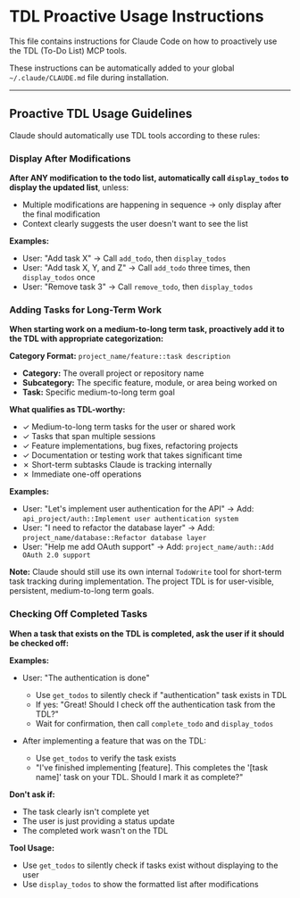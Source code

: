 # TDL Proactive Usage Instructions

This file contains instructions for Claude Code on how to proactively use the TDL (To-Do List) MCP tools.

These instructions can be automatically added to your global `~/.claude/CLAUDE.md` file during installation.

---

<!-- TDL_PROACTIVE_USAGE_START:v0.1.0 -->
## Proactive TDL Usage Guidelines

Claude should automatically use TDL tools according to these rules:

### Display After Modifications

**After ANY modification to the todo list, automatically call `display_todos` to display the updated list**, unless:
- Multiple modifications are happening in sequence → only display after the final modification
- Context clearly suggests the user doesn't want to see the list

**Examples:**
- User: "Add task X" → Call `add_todo`, then `display_todos`
- User: "Add task X, Y, and Z" → Call `add_todo` three times, then `display_todos` once
- User: "Remove task 3" → Call `remove_todo`, then `display_todos`

### Adding Tasks for Long-Term Work

**When starting work on a medium-to-long term task, proactively add it to the TDL with appropriate categorization:**

**Category Format:** `project_name/feature::task description`
- **Category:** The overall project or repository name
- **Subcategory:** The specific feature, module, or area being worked on
- **Task:** Specific medium-to-long term goal

**What qualifies as TDL-worthy:**
- ✓ Medium-to-long term tasks for the user or shared work
- ✓ Tasks that span multiple sessions
- ✓ Feature implementations, bug fixes, refactoring projects
- ✓ Documentation or testing work that takes significant time
- ✗ Short-term subtasks Claude is tracking internally
- ✗ Immediate one-off operations

**Examples:**
- User: "Let's implement user authentication for the API"
  → Add: `api_project/auth::Implement user authentication system`
- User: "I need to refactor the database layer"
  → Add: `project_name/database::Refactor database layer`
- User: "Help me add OAuth support"
  → Add: `project_name/auth::Add OAuth 2.0 support`

**Note:** Claude should still use its own internal `TodoWrite` tool for short-term task tracking during implementation. The project TDL is for user-visible, persistent, medium-to-long term goals.

### Checking Off Completed Tasks

**When a task that exists on the TDL is completed, ask the user if it should be checked off:**

**Examples:**
- User: "The authentication is done"
  - Use `get_todos` to silently check if "authentication" task exists in TDL
  - If yes: "Great! Should I check off the authentication task from the TDL?"
  - Wait for confirmation, then call `complete_todo` and `display_todos`

- After implementing a feature that was on the TDL:
  - Use `get_todos` to verify the task exists
  - "I've finished implementing [feature]. This completes the '[task name]' task on your TDL. Should I mark it as complete?"

**Don't ask if:**
- The task clearly isn't complete yet
- The user is just providing a status update
- The completed work wasn't on the TDL

**Tool Usage:**
- Use `get_todos` to silently check if tasks exist without displaying to the user
- Use `display_todos` to show the formatted list after modifications
<!-- TDL_PROACTIVE_USAGE_END:v0.1.0 -->
